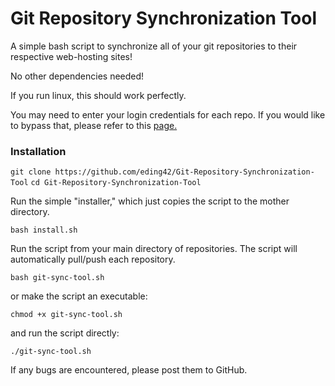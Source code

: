 # Git Repository Synchronization Tool

A simple bash script to synchronize all of your git repositories to their respective web-hosting sites!

No other dependencies needed!

If you run linux, this should work perfectly. 

You may need to enter your login credentials for each repo. If you would like to bypass that, please refer to this [page.](https://gist.github.com/technoweenie/1072829)



### Installation

`git clone https://github.com/eding42/Git-Repository-Synchronization-Tool`
`cd Git-Repository-Synchronization-Tool`

Run the simple "installer," which just copies the script to the mother directory.

`bash install.sh`

Run the script from your main directory of repositories. The script will automatically pull/push each repository. 

`bash git-sync-tool.sh`

or make the script an executable:

`chmod +x git-sync-tool.sh`

and run the script directly:

`./git-sync-tool.sh`

If any bugs are encountered, please post them to GitHub. 
